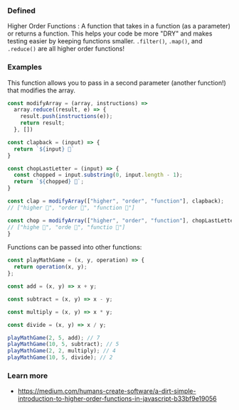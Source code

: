 ### Defined

Higher Order Functions
: A function that takes in a function (as a parameter) or returns a function. This helps your code be more "DRY" and makes testing easier by keeping functions smaller. `.filter()`, `.map()`, and `.reduce()` are all higher order functions!

### Examples

This function allows you to pass in a second parameter (another function!) that modifies the array.

```js
const modifyArray = (array, instructions) =>
  array.reduce((result, e) => {
    result.push(instructions(e));
    return result;
  }, [])

const clapback = (input) => {
  return `${input} 👏`
}

const chopLastLetter = (input) => {
  const chopped = input.substring(0, input.length - 1);
  return `${chopped} 🔪`;
}

const clap = modifyArray(["higher", "order", "function"], clapback);
// ["higher 👏", "order 👏", "function 👏"]

const chop = modifyArray(["higher", "order", "function"], chopLastLetter);
// ["highe 🔪", "orde 🔪", "functio 🔪"]
}
```

Functions can be passed into other functions:

```js
const playMathGame = (x, y, operation) => {
  return operation(x, y);
};

const add = (x, y) => x + y;

const subtract = (x, y) => x - y;

const multiply = (x, y) => x * y;

const divide = (x, y) => x / y;

playMathGame(2, 5, add); // 7
playMathGame(10, 5, subtract); // 5
playMathGame(2, 2, multiply); // 4
playMathGame(10, 5, divide); // 2
```

### Learn more

- https://medium.com/humans-create-software/a-dirt-simple-introduction-to-higher-order-functions-in-javascript-b33bf9e19056
